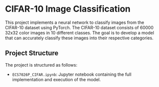 # CIFAR-10 Image Classification

This project implements a neural network to classify images from the CIFAR-10 dataset using PyTorch. The CIFAR-10 dataset consists of 60000 32x32 color images in 10 different classes. The goal is to develop a model that can accurately classify these images into their respective categories.

## Project Structure

The project is structured as follows:

- `ECS7026P_CIFAR.ipynb`: Jupyter notebook containing the full implementation and execution of the model.
